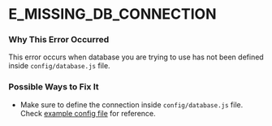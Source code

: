 # E_MISSING_DB_CONNECTION

### Why This Error Occurred
This error occurs when database you are trying to use has not been defined inside `config/database.js` file.

### Possible Ways to Fix It
- Make sure to define the connection inside `config/database.js` file. Check [example config file](https://github.com/adonisjs/adonis-lucid/master/blob/config/index.js) for reference.
